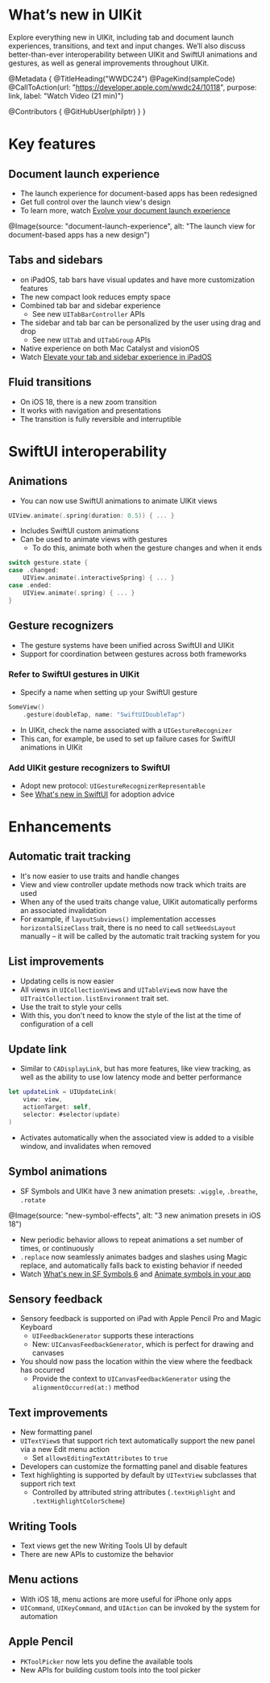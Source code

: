# What’s new in UIKit

Explore everything new in UIKit, including tab and document launch experiences, transitions, and text and input changes. We’ll also discuss better-than-ever interoperability between UIKit and SwiftUI animations and gestures, as well as general improvements throughout UIKit.

@Metadata {
   @TitleHeading("WWDC24")
   @PageKind(sampleCode)
   @CallToAction(url: "https://developer.apple.com/wwdc24/10118", purpose: link, label: "Watch Video (21 min)")

   @Contributors {
      @GitHubUser(philptr)
   }
}

# Key features

## Document launch experience
- The launch experience for document-based apps has been redesigned
- Get full control over the launch view's design
- To learn more, watch [Evolve your document launch experience](https://developer.apple.com/wwdc24/10132)

@Image(source: "document-launch-experience", alt: "The launch view for document-based apps has a new design")

## Tabs and sidebars
- on iPadOS, tab bars have visual updates and have more customization features
- The new compact look reduces empty space
- Combined tab bar and sidebar experience
    - See new `UITabBarController` APIs
- The sidebar and tab bar can be personalized by the user using drag and drop
    - See new `UITab` and `UITabGroup` APIs
- Native experience on both Mac Catalyst and visionOS
- Watch [Elevate your tab and sidebar experience in iPadOS](https://developer.apple.com/wwdc24/10147)

## Fluid transitions
- On iOS 18, there is a new zoom transition
- It works with navigation and presentations
- The transition is fully reversible and interruptible

# SwiftUI interoperability

## Animations
- You can now use SwiftUI animations to animate UIKit views

```swift
UIView.animate(.spring(duration: 0.5)) { ... }
```

- Includes SwiftUI custom animations
- Can be used to animate views with gestures
    - To do this, animate both when the gesture changes and when it ends

```swift
switch gesture.state {
case .changed:
    UIView.animate(.interactiveSpring) { ... }
case .ended:
    UIView.animate(.spring) { ... }
}
```

## Gesture recognizers
- The gesture systems have been unified across SwiftUI and UIKit
- Support for coordination between gestures across both frameworks

### Refer to SwiftUI gestures in UIKit
- Specify a name when setting up your SwiftUI gesture

```swift
SomeView()
    .gesture(doubleTap, name: "SwiftUIDoubleTap")
```

- In UIKit, check the name associated with a `UIGestureRecognizer`
- This can, for example, be used to set up failure cases for SwiftUI animations in UIKit

### Add UIKit gesture recognizers to SwiftUI
- Adopt new protocol: `UIGestureRecognizerRepresentable`
- See [What's new in SwiftUI](https://developer.apple.com/wwdc24/10144) for adoption advice

# Enhancements

## Automatic trait tracking
- It's now easier to use traits and handle changes
- View and view controller update methods now track which traits are used
- When any of the used traits change value, UIKit automatically performs an associated invalidation
- For example, if `layoutSubviews()` implementation accesses `horizontalSizeClass` trait, there is no need to call `setNeedsLayout` manually – it will be called by the automatic trait tracking system for you

## List improvements
- Updating cells is now easier
- All views in `UICollectionView`s and `UITableView`s now have the `UITraitCollection.listEnvironment` trait set.
- Use the trait to style your cells
- With this, you don't need to know the style of the list at the time of configuration of a cell

## Update link
- Similar to `CADisplayLink`, but has more features, like view tracking, as well as the ability to use low latency mode and better performance

```swift
let updateLink = UIUpdateLink(
    view: view,
    actionTarget: self,
    selector: #selector(update)
)
```

- Activates automatically when the associated view is added to a visible window, and invalidates when removed

## Symbol animations
- SF Symbols and UIKit have 3 new animation presets: `.wiggle`, `.breathe`, `.rotate`

@Image(source: "new-symbol-effects", alt: "3 new animation presets in iOS 18")

- New periodic behavior allows to repeat animations a set number of times, or continuously
- `.replace` now seamlessly animates badges and slashes using Magic replace, and automatically falls back to existing behavior if needed
- Watch [What's new in SF Symbols 6](https://developer.apple.com/wwdc24/10188) and [Animate symbols in your app](https://developer.apple.com/wwdc23/10258)

## Sensory feedback
- Sensory feedback is supported on iPad with Apple Pencil Pro and Magic Keyboard
    - `UIFeedbackGenerator` supports these interactions
    - New: `UICanvasFeedbackGenerator`, which is perfect for drawing and canvases
- You should now pass the location within the view where the feedback has occurred
    - Provide the context to `UICanvasFeedbackGenerator` using the `alignmentOccurred(at:)` method

## Text improvements
- New formatting panel
- `UITextView`s that support rich text automatically support the new panel via a new Edit menu action
    - Set `allowsEditingTextAttributes` to `true`
- Developers can customize the formatting panel and disable features
- Text highlighting is supported by default by `UITextView` subclasses that support rich text
    - Controlled by attributed string attributes (`.textHighlight` and `.textHighlightColorScheme`)

## Writing Tools
- Text views get the new Writing Tools UI by default
- There are new APIs to customize the behavior

## Menu actions
- With iOS 18, menu actions are more useful for iPhone only apps
- `UICommand`, `UIKeyCommand`, and `UIAction` can be invoked by the system for automation

## Apple Pencil
- `PKToolPicker` now lets you define the available tools
- New APIs for building custom tools into the tool picker
